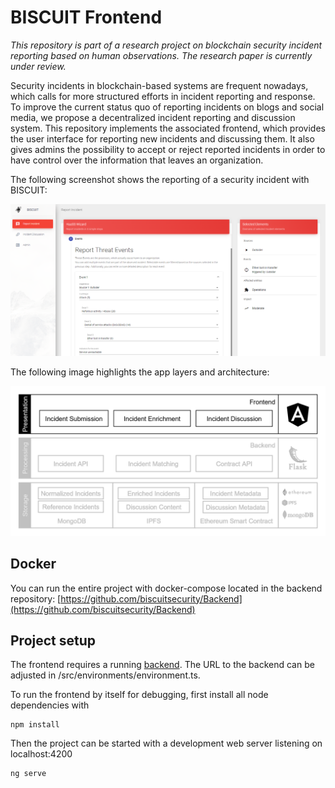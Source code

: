 # BISCUIT Frontend

*This repository is part of a research project on blockchain security incident reporting based on human observations. The research paper is currently under review.*


Security incidents in blockchain-based systems are frequent nowadays, which calls for more structured efforts in incident reporting and response. To improve the current status quo of reporting incidents on blogs and social media, we propose a decentralized incident reporting and discussion system.
This repository implements the associated frontend, which provides the user interface for reporting new incidents and discussing them. It also gives admins the possibility to accept or reject reported incidents in order to have control over the information that leaves an organization.

The following screenshot shows the reporting of a security incident with BISCUIT:

![Screenshot of the **BISCUIT** prototype](./images/screenshot.png "Screenshot of BISCUIT")

The following image highlights the app layers and architecture:

![Architecture of the **BISCUIT** prototype](./images/app_architecture.png "App architecture of BISCUIT")

## Docker
You can run the entire project with docker-compose located in the backend repository: [https://github.com/biscuitsecurity/Backend](https://github.com/biscuitsecurity/Backend)

## Project setup


The frontend requires a running [backend](https://github.com/biscuitsecurity/Backend). The URL to the backend can be adjusted in /src/environments/environment.ts.

To run the frontend by itself for debugging, first install all node dependencies with
```
npm install
```

Then the project can be started with a development web server listening on localhost:4200
```
ng serve
```

